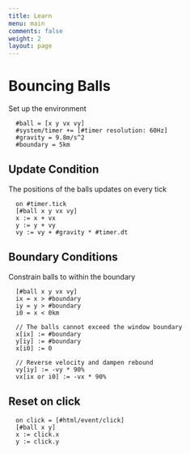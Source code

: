 ```yaml
---
title: Learn
menu: main
comments: false
weight: 2
layout: page
---
```


# Bouncing Balls

Set up the environment

```
  #ball = [x y vx vy]
  #system/timer += [#timer resolution: 60Hz]
  #gravity = 9.8m/s^2
  #boundary = 5km
```

## Update Condition

The positions of the balls updates on every tick

```
  on #timer.tick
  [#ball x y vx vy]
  x := x + vx
  y := y + vy
  vy := vy + #gravity * #timer.dt
```

## Boundary Conditions

Constrain balls to within the boundary 

```
  [#ball x y vx vy]
  ix = x > #boundary
  iy = y > #boundary
  i0 = x < 0km

  // The balls cannot exceed the window boundary
  x[ix] := #boundary
  y[iy] := #boundary
  x[i0] := 0
  
  // Reverse velocity and dampen rebound
  vy[iy] := -vy * 90%
  vx[ix or i0] := -vx * 90%
```

## Reset on click

```
  on click = [#html/event/click]
  [#ball x y]
  x := click.x
  y := click.y
```